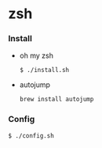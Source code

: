 # zsh 

### Install

- oh my zsh

  ```
  $ ./install.sh
  ```

- autojump

  ```
  brew install autojump
  ```


### Config

 ```
$ ./config.sh
 ```
